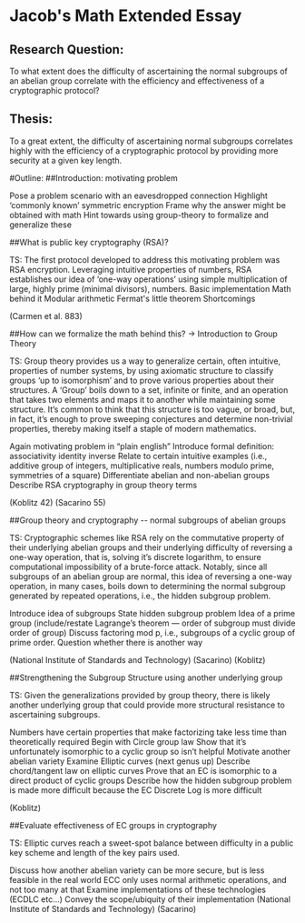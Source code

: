 # Jacob's Math Extended Essay

## Research Question:

To what extent does the difficulty of ascertaining the normal subgroups of an abelian group correlate with the efficiency and effectiveness of a cryptographic protocol?

## Thesis:

To a great extent, the difficulty of ascertaining normal subgroups correlates highly with the efficiency of a cryptographic protocol by providing more security at a given key length.

#Outline:
##Introduction: motivating problem

Pose a problem scenario with an eavesdropped connection
Highlight ‘commonly known’ symmetric encryption
Frame why the answer might be obtained with math
Hint towards using group-theory to formalize and generalize these

##What is public key cryptography (RSA)?
 
TS: The first protocol developed to address this motivating problem was RSA encryption. Leveraging intuitive properties of numbers, RSA establishes our idea of ‘one-way operations’ using simple multiplication of large, highly prime (minimal divisors), numbers. 
Basic implementation
Math behind it
Modular arithmetic
Fermat's little theorem
Shortcomings

(Carmen et al. 883)

##How can we formalize the math behind this? -> Introduction to Group Theory

TS: Group theory provides us a way to generalize certain, often intuitive, properties of number systems, by using axiomatic structure to classify groups ‘up to isomorphism’ and to prove various properties about their structures. A ‘Group’ boils down to a set, infinite or finite, and an operation that takes two elements and maps it to another while maintaining some structure. It’s common to think that this structure is too vague, or broad, but, in fact, it’s enough to prove sweeping conjectures and determine non-trivial properties, thereby making itself a staple of modern mathematics.

Again motivating problem in “plain english”
Introduce formal definition: associativity identity inverse
Relate to certain intuitive examples (i.e., additive group of integers, multiplicative reals, numbers modulo prime, symmetries of a square)
Differentiate abelian and non-abelian groups
Describe RSA cryptography in group theory terms

(Koblitz 42)
(Sacarino 55)

##Group theory and cryptography -- normal subgroups of abelian groups

TS: Cryptographic schemes like RSA rely on the commutative property of their underlying abelian groups and their underlying difficulty of reversing a one-way operation, that is, solving it’s discrete logarithm, to ensure computational impossibility of a brute-force attack. Notably, since all subgroups of an abelian group are normal, this idea of reversing a one-way operation, in many cases, boils down to determining the normal subgroup generated by repeated operations, i.e., the hidden subgroup problem.

Introduce idea of subgroups
State hidden subgroup problem
Idea of a prime group (include/restate Lagrange’s theorem — order of subgroup must divide order of group)
Discuss factoring mod p, i.e., subgroups of a cyclic group of prime order.
Question whether there is another way

(National Institute of Standards and Technology)
(Sacarino)
(Koblitz)

##Strengthening the Subgroup Structure using another underlying group

TS: Given the generalizations provided by group theory, there is likely another underlying group that could provide more structural resistance to ascertaining subgroups. 

Numbers have certain properties that make factorizing take less time than theoretically required
Begin with Circle group law
Show that it’s unfortunately isomorphic to a cyclic group so isn’t helpful
Motivate another abelian variety
Examine Elliptic curves (next genus up)
Describe chord/tangent law on elliptic curves
Prove that an EC is isomorphic to a direct product of cyclic groups
Describe how the hidden subgroup problem is made more difficult because the EC Discrete Log is more difficult


(Koblitz)

##Evaluate effectiveness of EC groups in cryptography

TS: Elliptic curves reach a sweet-spot balance between difficulty in a public key scheme and length of the key pairs used.

Discuss how another abelian variety can be more secure, but is less feasible in the real world
ECC only uses normal arithmetic operations, and not too many at that
Examine implementations of these technologies (ECDLC etc…)
Convey the scope/ubiquity of their implementation
(National Institute of Standards and Technology) (Sacarino)